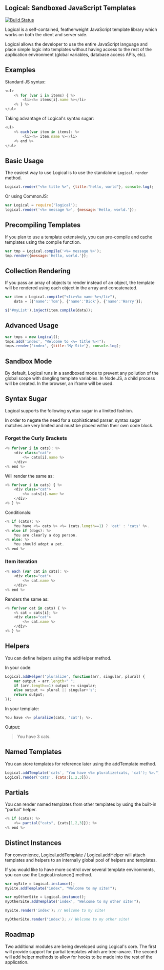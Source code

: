 Logical: Sandboxed JavaScript Templates
----

[![Build Status](https://secure.travis-ci.org/Yuffster/logical.png)](http://travis-ci.org/Yuffster/logical)

Logical is a self-contained, featherweight JavaScript template library
which works on both the client and server side.

Logical allows the developer to use the entire JavaScript language and place 
simple logic into templates without having access to the rest of the 
application environment (global variables, database access APIs, etc).

## Examples

Standard JS syntax:

```javascript
<ul>
	<% for (var i in items) { %>
		<li><%= items[i].name %></li>
	<% } %>
</ul>
```

Taking advantage of Logical's syntax sugar:

```javascript
<ul>
	<% each(var item in items): %>
		<li><%= item.name %></li>
	<% end %>
</ul>
```

## Basic Usage

The easiest way to use Logical is to use the standalone `Logical.render` method.

```javascript
Logical.render("<%= title %>", {title:"hello, world"}, console.log);
```

Or using CommonJS:

```javascript
var Logical = require('logical');
logical.render('<%= message %>', {message:'Hello, world.'});
```

## Precompiling Templates

If you plan to use a template extensively, you can pre-compile and cache 
templates using the compile function.

```javascript
var tmp = Logical.compile('<%= message %>');
tmp.render({message:'Hello, world.'});
```

## Collection Rendering

If you pass an array of objects to render instead of an object, the template
will be rendered using each object in the array and concatenated.

```javascript
var item = Logical.compile("<li><%= name %></li>"),
    data = [{'name':'Tom'}, {'name':'Dick'}, {'name':'Harry'}];

$('#myList').inject(item.compile(data));
```

## Advanced Usage 

```javascript
var tmps = new Logical();
tmps.add('index', "Welcome to <%= title %>!");
tmps.render('index', {title:'My Site'}, console.log);
```

## Sandbox Mode

By default, Logical runs in a sandboxed mode to prevent any pollution of the 
global scope with dangling template variables.  In Node.JS, a child process 
will be created.  In the browser, an iframe will be used.

## Syntax Sugar

Logical supports the following syntax sugar in a limited fashion.

In order to negate the need for a sophisticated parser, syntax sugar matches
are very limited and must be placed within their own code block.

### Forget the Curly Brackets

```javascript
<% for(var i in cats): %>
	<div class="cat">
		<%= cats[i].name %>
	</div>
<% end %>
```

Will render the same as:

```javascript
<% for(var i in cats) { %>
	<div class="cat">
		<%= cats[i].name %>
	</div>
<% } %>
```

Conditionals:

```javascript
<% if (cats): %>
	You have <%= cats %> <%= (cats.length==1) ? 'cat' : 'cats' %>.
<% else if (dogs): %>
	You are clearly a dog person.
<% else: %>
	You should adopt a pet.
<% end %>
```

### Item iteration

```javascript
<% each (var cat in cats): %>
	<div class="cat">
		<%= cat.name %>
	</div>
<% end %>
```

Renders the same as:

```javascript
<% for(var cat in cats) { %>
	<% cat = cats[i]; %>
	<div class="cat">
		<%= cat.name %>
	</div>
<% } %>
```

## Helpers

You can define helpers using the addHelper method.

In your code:

```javascript
Logical.addHelper('pluralize', function(arr, singular, plural) {
	var output = arr.length+" ";
	if (arr.length==1) output += singular;
	else output += plural || singular+'s';
	return output;
});
```

In your template:

```javascript	
You have <%= pluralize(cats, 'cat'); %>.
```

Output:

> You have 3 cats.

## Named Templates

You can store templates for reference later using the addTemplate method.

```javascript
Logical.addTemplate('cats', "You have <%= pluralize(cats, 'cat'); %>.");
Logical.render('cats', {cats:[1,2,3]});
```

## Partials

You can render named templates from other templates by using the built-in
"partial" helper.

```javascript
<% if (cats): %>
	<%= partial("cats", {cats[1,2,3]}); %>
<% end %>
```

## Distinct Instances

For convenience, Logical.addTemplate / Logical.addHelper will attach templates
and helpers to an internally global pool of helpers and templates.

If you would like to have more control over several template environments, 
you can use the Logical.instance() method.

```javascript
var mySite = Logical.instance();
mySite.addTemplate("index", "Welcome to my site!");

var myOtherSite = Logical.instance();
myOtherSite.addTemplate('index', "Welcome to my other site!");

mySite.render('index'); // Welcome to my site!

myOtherSite.render('index'); // Welcome to my other site!
```

## Roadmap

Two additional modules are being developed using Logical's core.  The first 
will provide support for partial templates which are tree-aware.  The second
will add helper methods to allow for hooks to be made into the rest of the
application.